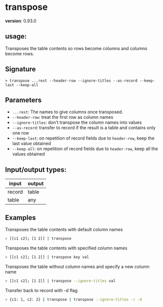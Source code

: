 # transpose

**version**: 0.93.0

## **usage**:

Transposes the table contents so rows become columns and columns become rows.

## Signature

`> transpose ...rest --header-row --ignore-titles --as-record --keep-last --keep-all`

## Parameters

- `...rest`: The names to give columns once transposed.
- `--header-row`: treat the first row as column names
- `--ignore-titles`: don't transpose the column names into values
- `--as-record`: transfer to record if the result is a table and contains only one row
- `--keep-last`: on repetition of record fields due to `header-row`, keep the last value obtained
- `--keep-all`: on repetition of record fields due to `header-row`, keep all the values obtained

## Input/output types:

| input  | output |
| ------ | ------ |
| record | table  |
| table  | any    |

## Examples

Transposes the table contents with default column names

```bash
> [[c1 c2]; [1 2]] | transpose
```

Transposes the table contents with specified column names

```bash
> [[c1 c2]; [1 2]] | transpose key val
```

Transposes the table without column names and specify a new column name

```bash
> [[c1 c2]; [1 2]] | transpose --ignore-titles val
```

Transfer back to record with -d flag

```bash
> {c1: 1, c2: 2} | transpose | transpose --ignore-titles -r -d
```
